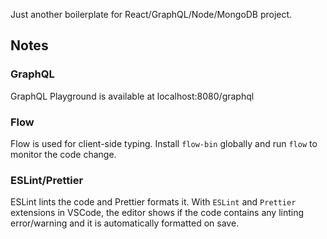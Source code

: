 Just another boilerplate for React/GraphQL/Node/MongoDB project.

## Notes

### GraphQL

GraphQL Playground is available at localhost:8080/graphql

### Flow

Flow is used for client-side typing. Install `flow-bin` globally and run `flow` to monitor the code change.

### ESLint/Prettier

ESLint lints the code and Prettier formats it.
With `ESLint` and `Prettier` extensions in VSCode, the editor shows if the code contains any linting error/warning and it is automatically formatted on save.
